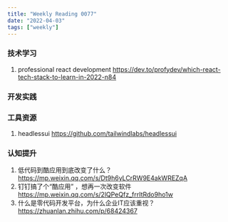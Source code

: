 ```yaml
---
title: "Weekly Reading 0077"
date: "2022-04-03"
tags: ["weekly"]
---
```


### 技术学习
1. professional react development https://dev.to/profydev/which-react-tech-stack-to-learn-in-2022-n84

### 开发实践


### 工具资源
1. headlessui https://github.com/tailwindlabs/headlessui

### 认知提升
1. 低代码到酷应用到底改变了什么？ https://mp.weixin.qq.com/s/Dt9h6yLCrRW9E4akWREZqA
2. 钉钉搞了个“酷应用” ，想再一次改变软件 https://mp.weixin.qq.com/s/2lQPeQfz_frrItRdo9ho1w
3. 什么是零代码开发平台，为什么企业IT应该重视？ https://zhuanlan.zhihu.com/p/68424367
